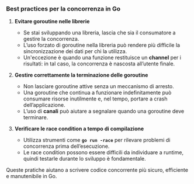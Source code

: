 ### **Best practices per la concorrenza in Go**  

1. **Evitare goroutine nelle librerie**  
   - Se stai sviluppando una libreria, lascia che sia il consumatore a gestire la concorrenza.  
   - L’uso forzato di goroutine nella libreria può rendere più difficile la sincronizzazione dei dati per chi la utilizza.  
   - Un'eccezione è quando una funzione restituisce un **channel** per i risultati: in tal caso, la concorrenza è nascosta all’utente finale.  

2. **Gestire correttamente la terminazione delle goroutine**  
   - Non lasciare goroutine attive senza un meccanismo di arresto.  
   - Una goroutine che continua a funzionare indefinitamente può consumare risorse inutilmente e, nel tempo, portare a crash dell’applicazione.  
   - L’uso di **canali** può aiutare a segnalare quando una goroutine deve terminare.  

3. **Verificare le race condition a tempo di compilazione**  
   - Utilizza strumenti come **`go run -race`** per rilevare problemi di concorrenza prima dell’esecuzione.  
   - Le race condition possono essere difficili da individuare a runtime, quindi testarle durante lo sviluppo è fondamentale.  

Queste pratiche aiutano a scrivere codice concorrente più sicuro, efficiente e manutenibile in Go.